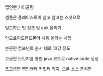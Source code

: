 
앱인벤 커리큘럼

샘플은 플레이스토어 참고
참고는 스샷으로

빌드하는 법
싱크 및 apk 올리기

안드로이드핸드폰어 처음 올리는 내앱

본문편
컴포넌트 순서 대로
10강 정도

고급편
브릿지를 통한 java 코드로 native code 생성

초고급편
앱인벤터 커밋터 되지.
오픈 소스 분석편



